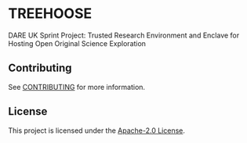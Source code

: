 # TREEHOOSE

DARE UK Sprint Project: Trusted Research Environment and Enclave for Hosting
Open Original Science Exploration

## Contributing

See [CONTRIBUTING](./CONTRIBUTING.md) for more information.

## License

This project is licensed under the [Apache-2.0 License](./LICENSE).
